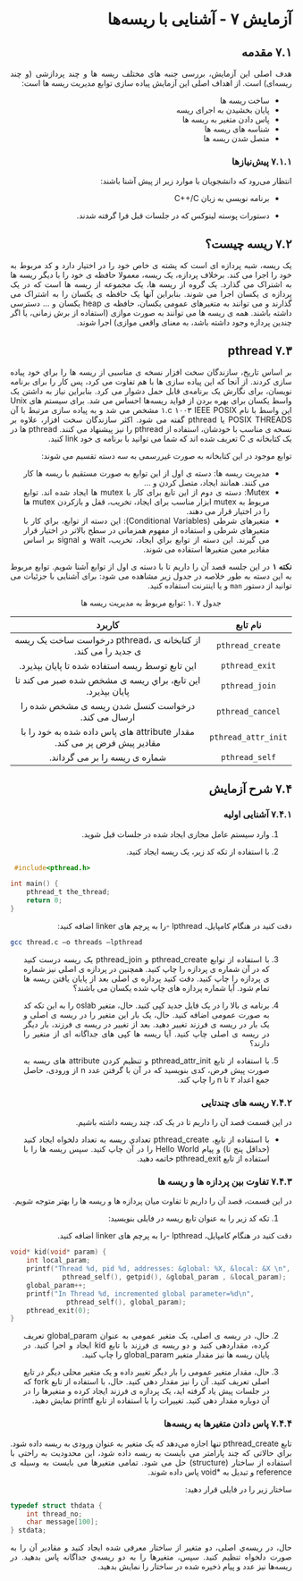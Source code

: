 <div dir="rtl" align='justify'>
   
# آزمایش ٧ - آشنایی با ریسه‌ها

## ۷.۱ مقدمه

هدف اصلی این آزمایش، بررسی جنبه های مختلف ریسه ها و چند پردازشی (و چند ریسه‌ای) است. از اهداف اصلی این آزمایش پیاده سازی توابع مدیریت ریسه ها است:

* ساخت ریسه ها
* پایان بخشیدن به اجرای ریسه
* پاس دادن متغير به ریسه ها
* شناسه های ریسه ها
* متصل شدن ریسه ها

### ۷.۱.۱ پیش‌نیازها

انتظار می‌رود که دانشجویان با موارد زیر از پیش آشنا باشند:

* برنامه نویسی به زبان C++/C

* دستورات پوسته لینوکس که در جلسات قبل فرا گرفته شدند.

## ۷.۲ ریسه چیست؟

یک ریسه، شبه پردازه ای است که پشته ی خاص خود را در اختيار دارد و کد مربوط به خود را اجرا می کند. برخلاف پردازه، یک ریسه، معمولا حافظه ی خود را با دیگر ریسه ها به اشتراک می گذارد. یک گروه از ریسه ها، یک مجموعه از ریسه ها است که در یک پردازه ی یکسان اجرا می شوند. بنابراین آنها یک حافظه ی یکسان را به اشتراک می گذارند و می توانند به متغیرهای عمومی یکسان، حافظه ی heap یکسان و ... دسترسی داشته باشند. همه ی ریسه ها می توانند به صورت موازی (استفاده از برش زمانی، یا اگر چندین پردازه وجود داشته باشد، به معنای واقعی موازی) اجرا شوند.

## ۷.۳ pthread

بر اساس تاریخ، سازندگان سخت افزار نسخه ی مناسبی از ریسه ها را براي خود پیاده سازی کردند. از آنجا که این پياده سازی ها با هم تفاوت می کرد، پس کار را برای برنامه نویسان، برای نگارش یک برنامه‌ی قابل حمل دشوار می کرد. بنابراین نياز به داشتن یک واسط یکسان برای بهره بردن از فواید ریسه‌ها احساس می شد. برای سيستم های Unix این واسط با نام IEEE POSIX ١٠٠٣ c.١ مشخص می شد و به پياده سازی مرتبط با آن POSIX THREADS یا pthread گفته می شود. اکثر سازندگان سخت افزار، علاوه بر نسخه ی مناسب با خودشان، استفاده از pthread را نيز پيشنهاد می کنند. pthread ها در یک کتابخانه ی C تعریف شده اند که شما می توانيد با برنامه ی خود link کنيد.

توابع موجود در این کتابخانه به صورت غیررسمی به سه دسته تقسيم می شوند:
*  مدیریت ریسه ها: دسته ی اول از این توابع به صورت مستقيم با ریسه ها کار می کنند. همانند ایجاد، متصل کردن و …
* Mutex: دسته ی دوم از این تابع برای کار با mutex ها ایجاد شده اند. توابع مربوط به mutex ابزار مناسب برای ایجاد، تخریب، قفل و بازکردن mutex ها را در اختيار قرار می دهند.
* متغیرهای شرطی (Conditional Variables): این دسته از توابع، براي کار با متغیرهای شرطی و استفاده از مفهوم همزمانی در سطح بالاتر در اختیار قرار می گیرند. این دسته از توابع براي ایجاد، تخریب، wait و signal بر اساس مقادیر معين متغيرها استفاده می شوند.

**نکته ۱**   در این جلسه قصد آن را داریم تا با دسته ی اول از توابع آشنا شویم. توابع مربوط به این دسته به طور خلاصه در جدول زیر مشاهده می شود: برای آشنایی با جزئيات می توانيد از دستور `man` و یا اینترنت استفاده کنيد.

  
<div align='center'>
  
  جدول ٧ .١ :توابع مربوط به مدیریت ریسه ها
  
| **نام تابع**                                                              |   **کاربرد**   |
|:-----------------------------------------------------------------------:|:----------------:|
| `pthread_create`   | از کتابخانه ی ،pthread درخواست ساخت یک ریسه ی جدید را می کند.           |
| `pthread_exit`     |  این تابع توسط ریسه استفاده شده تا پایان بپذیرد.                        |
| `pthread_join`     | این تابع، براي ریسه ی مشخص شده صبر می کند تا پایان بپذیرد.              |
| `pthread_cancel`   |  درخواست کنسل شدن ریسه ی مشخص شده را ارسال می کند.                      |
| `pthread_attr_init` |  مقدار attribute های پاس داده شده به خود را با مقادیر پیش فرض پر می کند. |
| `pthread_self`     |  شماره ی ریسه را بر می گرداند.                                          |
</div>


## ۷.۴ شرح آزمایش

### ۷.۴.۱ آشنایی اولیه

1. وارد سيستم عامل مجازی ایجاد شده در جلسات قبل شوید.

1. با استفاده از تکه کد زیر، یک ریسه ایجاد کنید.

<div dir="ltr">

```c
 #include<pthread.h>

int main() {
	pthread_t the_thread; 
	return 0;
}
```
</div>
دقت کنيد در هنگام کامپایل، lpthread -را به پرچم های linker اضافه كنيد:

<div dir="ltr">

```bash
gcc thread.c –o threads –lpthread
```
</div>

3. با استفاده از توابع pthread_create و pthread_join یک ریسه درست کنيد که در آن شماره ی پردازه را چاپ كنيد. همچنين در پردازه ی اصلی نيز شماره ی پردازه را چاپ كنيد. دقت کنيد پردازه ی اصلی بعد از پایان یافتن ریسه ها تمام شود. آیا شماره پردازه های چاپ شده یکسان می باشند؟

4. برنامه ی بالا را در یک فایل جدید کپی کنید. حال، متغير oslab را به این تکه کد به صورت عمومی اضافه كنيد. حال، یک بار این متغير را در ریسه ی اصلی و یک بار در ریسه ی فرزند تغيير دهيد. بعد از تغيير در ریسه ی فرزند، بار دیگر در ریسه ی اصلی چاپ كنيد. آیا ریسه ها کپی های جداگانه ای از متغير را دارند؟

5. با استفاده از تابع pthread_attr_init و تنظيم کردن attribute های ریسه به صورت پيش فرض، کدی بنویسید که در آن با گرفتن عدد n از ورودی، حاصل جمع اعداد ٢ تا n را چاپ کند.

### ۷.۴.۲ ريسه های چندتایی

در این قسمت قصد آن را داریم تا در یک کد، چند ریسه داشته باشيم.
* با استفاده از تابع، pthread_create تعدادي ریسه به تعداد دلخواه ایجاد کنيد (حداقل پنج تا) و پيام Hello World را در آن چاپ کنيد. سپس ریسه ها را با استفاده از تابع pthread_exit خاتمه دهيد. 

### ۷.۴.۳ تفاوت بين پردازه ها و ريسه ها

در این قسمت، قصد آن را داریم تا تفاوت ميان پردازه ها و ریسه ها را بهتر متوجه شویم.

1. تکه کد زیر را به عنوان تابع ریسه در فایلی بنویسید:

دقت کنيد در هنگام کامپایل، lpthread -را به پرچم های linker اضافه كنيد.

<div dir="ltr">

```c
void* kid(void* param) {
	int local_param;
	printf("Thread %d, pid %d, addresses: &global: %X, &local: &X \n", 
	         pthread_self(), getpid(), &global_param , &local_param);
	global_param++;
	printf("In Thread %d, incremented global parameter=%d\n", 
	          pthread_self(), global_param);
	pthread_exit(0);
}
```
</div>

2. حال، در ریسه ی اصلی، یک متغیر عمومی به عنوان global_param تعریف کرده، مقداردهی کنيد و دو ریسه ی فرزند با تابع kid ایجاد و اجرا کنيد. در پایان ریسه ها نيز مقدار متغير global_param را چاپ كنيد.

3. حال، مقدار متغير عمومی را بار دیگر تغيير داده و یک متغير محلی دیگر در تابع اصلی تعریف کنید. آن را نيز مقدار دهی کنید. حال، با استفاده از تابع fork که در جلسات پيش یاد گرفته اید، یک پردازه ی فرزند ایجاد کرده و متغيرها را در آن دوباره مقدار دهی کنيد. تغييرات را با استفاده از تابع printf نمایش دهيد.

### ۷.۴.۴ پاس دادن متغیرها به ريسه‌ها
تابع pthread_create تنها اجازه می‌دهد که یک متغیر به عنوان ورودی به ریسه داده شود. براي حالاتی که چند پارامتر می بایست به ریسه داده شود، این محدودیت به راحتی با استفاده از ساختار (structure) حل می شود. تمامی متغيرها می بایست به وسيله ی reference و تبدیل به *void پاس داده شوند.

 ساختار زیر را در فایلی قرار دهيد:
<div dir="ltr">

```c
typedef struct thdata {
	int thread_no;
	char message[100];
} stdata;
```
</div>

حال، در ریسه‌ي اصلی، دو متغير از ساختار معرفی شده ایجاد کنید و مقادیر آن را به صورت دلخواه تنظيم کنيد. سپس، متغيرها را به دو ریسه‌ي جداگانه پاس بدهيد. در ریسه‌ها نيز عدد و پيام ذخيره شده در ساختار را نمایش بدهيد.

